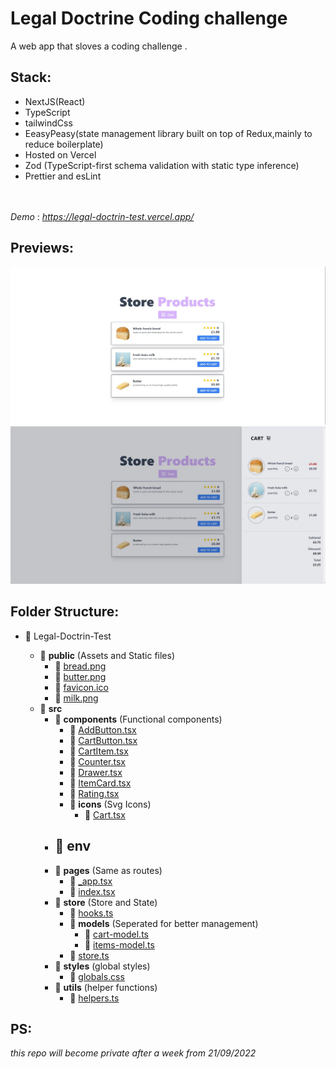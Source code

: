 # Legal Doctrine Coding challenge

A web app that sloves a coding challenge .

## Stack:

- NextJS(React)
- TypeScript
- tailwindCss
- EeasyPeasy(state management library built on top of Redux,mainly to reduce boilerplate)
- Hosted on Vercel
- Zod (TypeScript-first schema validation with static type inference)
- Prettier and esLint
  <br/>
  <br/>
  <br/>

_Demo_ : *https://legal-doctrin-test.vercel.app/*

## Previews:

![](previews/1.jpeg?raw=true 'Legal Doctrin')
![](previews/2.jpeg?raw=true 'Legal Doctrin')

## Folder Structure:

- 📂 Legal-Doctrin-Test

  - 📂 **public** (Assets and Static files)
    - 📄 [bread.png](public/bread.png)
    - 📄 [butter.png](public/butter.png)
    - 📄 [favicon.ico](public/favicon.ico)
    - 📄 [milk.png](public/milk.png)
  - 📂 **src**
    - 📂 **components** (Functional components)
      - 📄 [AddButton.tsx](src/components/AddButton.tsx)
      - 📄 [CartButton.tsx](src/components/CartButton.tsx)
      - 📄 [CartItem.tsx](src/components/CartItem.tsx)
      - 📄 [Counter.tsx](src/components/Counter.tsx)
      - 📄 [Drawer.tsx](src/components/Drawer.tsx)
      - 📄 [ItemCard.tsx](src/components/ItemCard.tsx)
      - 📄 [Rating.tsx](src/components/Rating.tsx)
      - 📂 **icons** (Svg Icons)
        - 📄 [Cart.tsx](src/components/icons/Cart.tsx)
    - ## 📂 **env**
    - 📂 **pages** (Same as routes)
      - 📄 [\_app.tsx](src/pages/_app.tsx)
      - 📄 [index.tsx](src/pages/index.tsx)
    - 📂 **store** (Store and State)
      - 📄 [hooks.ts](src/store/hooks.ts)
      - 📂 **models** (Seperated for better management)
        - 📄 [cart\-model.ts](src/store/models/cart-model.ts)
        - 📄 [items\-model.ts](src/store/models/items-model.ts)
      - 📄 [store.ts](src/store/store.ts)
    - 📂 **styles** (global styles)
      - 📄 [globals.css](src/styles/globals.css)
    - 📂 **utils** (helper functions)
      - 📄 [helpers.ts](src/utils/helpers.ts)

## PS:

_this repo will become private after a week from 21/09/2022_
